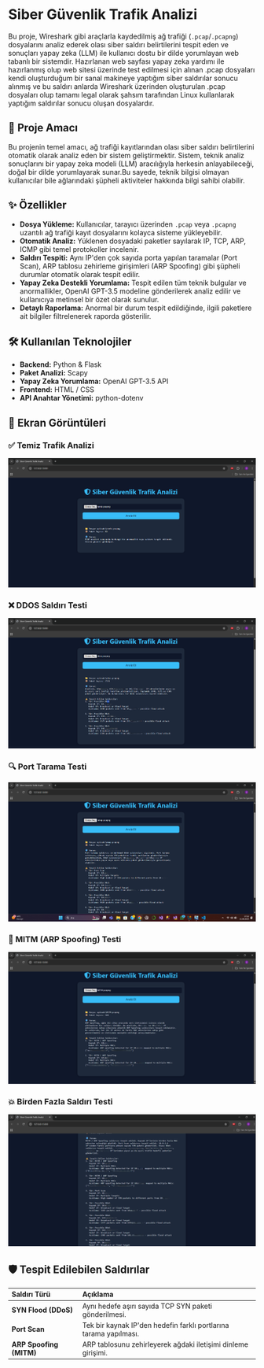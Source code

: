 # Siber Güvenlik Trafik Analizi

Bu proje, Wireshark gibi araçlarla kaydedilmiş ağ trafiği (`.pcap`/`.pcapng`) dosyalarını analiz ederek olası siber saldırı belirtilerini tespit eden ve sonuçları yapay zeka (LLM) ile kullanıcı dostu bir dilde yorumlayan web tabanlı bir sistemdir. Hazırlanan web sayfası yapay zeka yardımı ile hazırlanmış olup web sitesi üzerinde test edilmesi için alınan .pcap dosyaları kendi oluşturduğum bir sanal makineye yaptığım siber saldırılar sonucu alınmış ve bu saldırı anlarda Wireshark üzerinden oluşturulan .pcap dosyaları olup tamamı legal olarak şahsım tarafından Linux kullanlarak yaptığım saldırılar sonucu oluşan dosyalardır.

## 🎯 Proje Amacı

Bu projenin temel amacı, ağ trafiği kayıtlarından olası siber saldırı belirtilerini otomatik olarak analiz eden bir sistem geliştirmektir. Sistem, teknik analiz sonuçlarını bir yapay zeka modeli (LLM) aracılığıyla herkesin anlayabileceği, doğal bir dilde yorumlayarak sunar.Bu sayede, teknik bilgisi olmayan kullanıcılar bile ağlarındaki şüpheli aktiviteler hakkında bilgi sahibi olabilir.

## ✨ Özellikler

- **Dosya Yükleme:** Kullanıcılar, tarayıcı üzerinden `.pcap` veya `.pcapng` uzantılı ağ trafiği kayıt dosyalarını kolayca sisteme yükleyebilir.
- **Otomatik Analiz:** Yüklenen dosyadaki paketler sayılarak IP, TCP, ARP, ICMP gibi temel protokoller incelenir.
- **Saldırı Tespiti:** Aynı IP'den çok sayıda porta yapılan taramalar (Port Scan), ARP tablosu zehirleme girişimleri (ARP Spoofing) gibi şüpheli durumlar otomatik olarak tespit edilir.
- **Yapay Zeka Destekli Yorumlama:** Tespit edilen tüm teknik bulgular ve anormallikler, OpenAI GPT-3.5 modeline gönderilerek analiz edilir ve kullanıcıya metinsel bir özet olarak sunulur.
- **Detaylı Raporlama:** Anormal bir durum tespit edildiğinde, ilgili paketlere ait bilgiler filtrelenerek raporda gösterilir.

## 🛠️ Kullanılan Teknolojiler

- **Backend:** Python & Flask
- **Paket Analizi:** Scapy
- **Yapay Zeka Yorumlama:** OpenAI GPT-3.5 API
- **Frontend:** HTML / CSS
- **API Anahtar Yönetimi:** python-dotenv

## 📸 Ekran Görüntüleri

### ✅ Temiz Trafik Analizi

![Temiz Trafik Sonucu](./assets/temiz.png)

### ❌ DDOS Saldırı Testi

![DDOS Saldırı Sonucu](./assets/ddos1.png)

### 🔍 Port Tarama Testi

![Port Tarama Sonucu](./assets/portscan1.png)

### 🔐 MITM (ARP Spoofing) Testi

![ARP Spoofing Sonucu](./assets/mitm1.png)

### 💥 Birden Fazla Saldırı Testi

![Çoklu Saldırı Sonucu](./assets/birleştirilmiş1.png)

## 🛡️ Tespit Edilebilen Saldırılar

| Saldırı Türü            | Açıklama                                                          |
| :---------------------- | :---------------------------------------------------------------- |
| **SYN Flood (DDoS)**    | Aynı hedefe aşırı sayıda TCP SYN paketi gönderilmesi.             |
| **Port Scan**           | Tek bir kaynak IP'den hedefin farklı portlarına tarama yapılması. |
| **ARP Spoofing (MITM)** | ARP tablosunu zehirleyerek ağdaki iletişimi dinleme girişimi.     |

